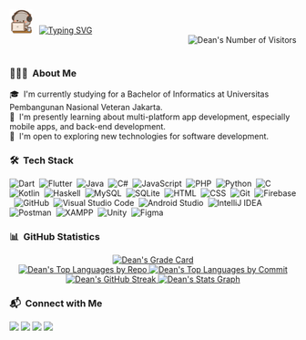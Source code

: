 <div>
  <div>
    <img alt="Greetings" src="goma_likes_programming.gif" width="40"/> &nbsp
    <a href="https://git.io/typing-svg"><img src="https://readme-typing-svg.demolab.com?font=Lato&weight=500&pause=1000&color=9CCFD8&vCenter=true&width=300&height=30&lines=Hello%2C+My+Name+is+Dean" alt="Typing SVG"  /></a>
  </div>
  <div>
    <img alt="Dean's Number of Visitors" src="https://komarev.com/ghpvc/?username=deandrasatriyosetiawan&color=9CCFD8&label=Number+of+Visitors" align="right"/> <br><br>
  </div>
</div>

### 👨🏻‍💻 &nbsp;About Me

🎓 &nbsp;I'm currently studying for a Bachelor of Informatics at Universitas Pembangunan Nasional Veteran Jakarta.\
🌱 &nbsp;I'm presently learning about multi-platform app development, especially mobile apps, and back-end development.\
🔎 &nbsp;I'm open to exploring new technologies for software development.

### 🛠 &nbsp;Tech Stack

![Dart](https://img.shields.io/badge/Dart-05122A?style=flat&logo=dart&logoColor=2BB7F6)&nbsp;
![Flutter](https://img.shields.io/badge/Flutter-05122A?style=flat&logo=flutter&logoColor=5EC8F8)&nbsp;
![Java](https://img.shields.io/badge/Java-05122A?style=flat&logo=java&logoColor=FFA518)&nbsp;
![C#](https://img.shields.io/badge/C%23-05122A?style=flat&logo=csharp&logoColor=178600)&nbsp;
![JavaScript](https://img.shields.io/badge/JavaScript-05122A?style=flat&logo=javascript&logoColor=F7DF1E)&nbsp;
![PHP](https://img.shields.io/badge/PHP-05122A?style=flat&logo=php&logoColor=777BB4)&nbsp;
![Python](https://img.shields.io/badge/Python-05122A?style=flat&logo=python&logoColor=326B9B)&nbsp;
![C](https://img.shields.io/badge/C-05122A?style=flat&logo=c&logoColor=5C6BBE)&nbsp;
![Kotlin](https://img.shields.io/badge/Kotlin-05122A?style=flat&logo=kotlin&logoColor=7F52FF)&nbsp;
![Haskell](https://img.shields.io/badge/Haskell-05122A?style=flat&logo=haskell&logoColor=5D4F85)&nbsp;
![MySQL](https://img.shields.io/badge/MySQL-05122A?style=flat&logo=mysql&logoColor=4479A1)&nbsp;
![SQLite](https://img.shields.io/badge/SQLite-05122A?style=flat&logo=sqlite&logoColor=5CAADC)&nbsp;
![HTML](https://img.shields.io/badge/HTML-05122A?style=flat&logo=HTML5&logoColor=E34F26)&nbsp;
![CSS](https://img.shields.io/badge/CSS-05122A?style=flat&logo=css3&logoColor=1572B6)&nbsp;
![Git](https://img.shields.io/badge/Git-05122A?style=flat&logo=git&logoColor=F05032)&nbsp;
![Firebase](https://img.shields.io/badge/Firebase-05122A?style=flat&logo=firebase&logoColor=FFCA28)&nbsp;
![GitHub](https://img.shields.io/badge/GitHub-05122A?style=flat&logo=github&logoColor=FFFFFF)&nbsp;
![Visual Studio Code](https://img.shields.io/badge/Visual%20Studio%20Code-05122A?style=flat&logo=visual-studio-code&logoColor=007ACC)&nbsp;
![Android Studio](https://img.shields.io/badge/Android%20Studio-05122A?style=flat&logo=androidstudio&logoColor=3DDC84)&nbsp;
![IntelliJ IDEA](https://img.shields.io/badge/IntelliJ%20IDEA-05122A?style=flat&logo=intellijidea&logoColor=FFFFFF)&nbsp;
![Postman](https://img.shields.io/badge/Postman-05122A?style=flat&logo=postman&logoColor=FF6C37)&nbsp;
![XAMPP](https://img.shields.io/badge/XAMPP-05122A?style=flat&logo=xampp&logoColor=FB7A24)&nbsp;
![Unity](https://img.shields.io/badge/Unity-05122A?style=flat&logo=unity&logoColor=FFFFFF)&nbsp;
![Figma](https://img.shields.io/badge/Figma-05122A?style=flat&logo=figma&logoColor=13BDFE)&nbsp;

### 📊 &nbsp;GitHub Statistics

<p align="center">
  <a href="https://github.com/deandrasatriyosetiawan">
    <img alt="Dean's Grade Card" src="https://github-readme-stats.vercel.app/api?username=deandrasatriyosetiawan&show_icons=true&theme=rose_pine&hide_border=true"/>
    <br />
    <img alt="Dean's Top Languages by Repo" src="http://github-profile-summary-cards.vercel.app/api/cards/repos-per-language?username=deandrasatriyosetiawan&theme=rose_pine"/>
    <img alt="Dean's Top Languages by Commit" src="http://github-profile-summary-cards.vercel.app/api/cards/most-commit-language?username=deandrasatriyosetiawan&theme=rose_pine"/>
    <img alt="Dean's GitHub Streak" width="750" src="https://streak-stats.demolab.com/?user=deandrasatriyosetiawan&theme=rose_pine&hide_border=true" />
    <img alt="Dean's Stats Graph" src="http://github-profile-summary-cards.vercel.app/api/cards/profile-details?username=deandrasatriyosetiawan&theme=rose_pine" width="750"/>
  </a>
</p>

### 📬 &nbsp;Connect with Me

<p align="left">
  <a href="https://linkedin.com/in/deandrasatriyosetiawan"><img src="https://img.shields.io/badge/LinkedIn-0A66C2?style=flat&logo=linkedin&logoColor=white"/></a>
  <a href="mailto:deandrasatriyosetiawan@gmail.com"><img src="https://img.shields.io/badge/Gmail-EA4335?style=flat&logo=gmail&logoColor=white"/></a>
  <a href="https://behance.net/deandrasetiawa"><img src="https://img.shields.io/badge/Behance-1769FF?style=flat&logo=behance&logoColor=white"/></a>
  <a href="https://dribbble.com/deandra_satriyo"><img src="https://img.shields.io/badge/Dribbble-EA4C89?style=flat&logo=dribbble&logoColor=white"/></a>
</p>
